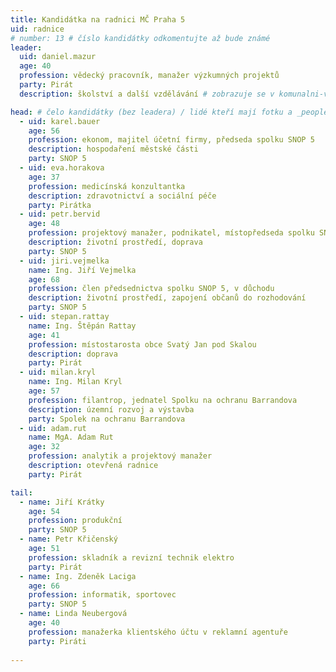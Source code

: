 ```yaml
---
title: Kandidátka na radnici MČ Praha 5
uid: radnice
# number: 13 # číslo kandidátky odkomentujte až bude známé
leader:
  uid: daniel.mazur
  age: 40
  profession: vědecký pracovník, manažer výzkumných projektů
  party: Pirát
  description: školství a další vzdělávání # zobrazuje se v komunalni-volby

head: # čelo kandidátky (bez leadera) / lidé kteří mají fotku a _people/jmeno.md
  - uid: karel.bauer
    age: 56
    profession: ekonom, majitel účetní firmy, předseda spolku SNOP 5
    description: hospodaření městské části
    party: SNOP 5
  - uid: eva.horakova
    age: 37
    profession: medicínská konzultantka
    description: zdravotnictví a sociální péče
    party: Pirátka
  - uid: petr.bervid
    age: 48
    profession: projektový manažer, podnikatel, místopředseda spolku SNOP 5
    description: životní prostředí, doprava 
    party: SNOP 5
  - uid: jiri.vejmelka
    name: Ing. Jiří Vejmelka
    age: 68
    profession: člen předsednictva spolku SNOP 5, v důchodu
    description: životní prostředí, zapojení občanů do rozhodování
    party: SNOP 5
  - uid: stepan.rattay
    name: Ing. Štěpán Rattay
    age: 41
    profession: místostarosta obce Svatý Jan pod Skalou
    description: doprava
    party: Pirát
  - uid: milan.kryl
    name: Ing. Milan Kryl
    age: 57
    profession: filantrop, jednatel Spolku na ochranu Barrandova
    description: územní rozvoj a výstavba
    party: Spolek na ochranu Barrandova
  - uid: adam.rut
    name: MgA. Adam Rut
    age: 32
    profession: analytik a projektový manažer
    description: otevřená radnice
    party: Pirát

tail:
  - name: Jiří Krátky
    age: 54
    profession: produkční
    party: SNOP 5
  - name: Petr Křičenský
    age: 51
    profession: skladník a revizní technik elektro
    party: Pirát
  - name: Ing. Zdeněk Laciga
    age: 66
    profession: informatik, sportovec
    party: SNOP 5
  - name: Linda Neubergová
    age: 40
    profession: manažerka klientského účtu v reklamní agentuře
    party: Piráti
   
---
```

